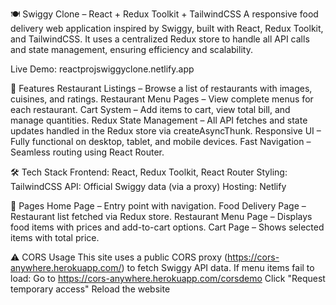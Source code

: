 🍽️ Swiggy Clone – React + Redux Toolkit + TailwindCSS
A responsive food delivery web application inspired by Swiggy, built with React, Redux Toolkit, and TailwindCSS.
It uses a centralized Redux store to handle all API calls and state management, ensuring efficiency and scalability.

Live Demo: reactprojswiggyclone.netlify.app

🚀 Features
Restaurant Listings – Browse a list of restaurants with images, cuisines, and ratings.
Restaurant Menu Pages – View complete menus for each restaurant.
Cart System – Add items to cart, view total bill, and manage quantities.
Redux State Management – All API fetches and state updates handled in the Redux store via createAsyncThunk.
Responsive UI – Fully functional on desktop, tablet, and mobile devices.
Fast Navigation – Seamless routing using React Router.

🛠 Tech Stack
Frontend: React, Redux Toolkit, React Router
Styling: TailwindCSS
API: Official Swiggy data (via a proxy)
Hosting: Netlify

📄 Pages
Home Page – Entry point with navigation.
Food Delivery Page – Restaurant list fetched via Redux store.
Restaurant Menu Page – Displays food items with prices and add-to-cart options.
Cart Page – Shows selected items with total price.

⚠️ CORS Usage
This site uses a public CORS proxy (https://cors-anywhere.herokuapp.com/) to fetch Swiggy API data.
If menu items fail to load:
Go to https://cors-anywhere.herokuapp.com/corsdemo
Click "Request temporary access"
Reload the website
